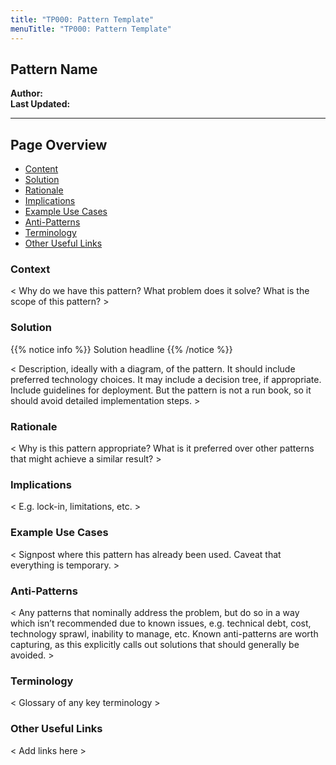 ```yaml
---
title: "TP000: Pattern Template"
menuTitle: "TP000: Pattern Template"
---
```


## Pattern Name

**Author:** \
**Last Updated:** 

---

<!-- Do remove all <template text> before publishing your pattern -->

## Page Overview

- [Content](#context)
- [Solution](#solution)
- [Rationale](#rationale)
- [Implications](#implications)
- [Example Use Cases](#example-use-cases)
- [Anti-Patterns](#anti-patterns)
- [Terminology](#terminology)
- [Other Useful Links](#other-useful-links)

### Context

< Why do we have this pattern? What problem does it solve? What is the scope of this pattern? >

### Solution

{{% notice info %}}
Solution headline
{{% /notice %}}

< Description, ideally with a diagram, of the pattern. It should include preferred technology choices. It may include a decision tree, if appropriate. Include guidelines for deployment. But the pattern is not a run book, so it should avoid detailed implementation steps. >

### Rationale

< Why is this pattern appropriate? What is it preferred over other patterns that might achieve a similar result? >

### Implications

< E.g. lock-in, limitations, etc. >

### Example Use Cases

< Signpost where this pattern has already been used.  Caveat that everything is temporary. >

### Anti-Patterns

< Any patterns that nominally address the problem, but do so in a way which isn’t recommended due to known issues, e.g. technical debt, cost, technology sprawl, inability to manage, etc.  Known anti-patterns are worth capturing, as this explicitly calls out solutions that should generally be avoided. >

### Terminology

< Glossary of any key terminology >

### Other Useful Links

< Add links here >